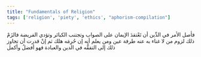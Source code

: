 ```yaml
---
title: "Fundamentals of Religion"
tags: ['religion', 'piety', 'ethics', "aphorism-compilation"]
---
```


 فأصل الأمر في الدِّين أن تَعْتقدَ الإيمان على الصواب وتجتنب الكبائر وتؤدي الفريضة فالزَمْ ذلك لزوم من لا غناء به عنه طرفة عين ومن يعلم أنه إن حُرِمَه هلك ثم إنْ قدرت أن تجاوز ذلك إلى التفقُّه في الدين والعبادة فهو أفضلُ وأكمل
